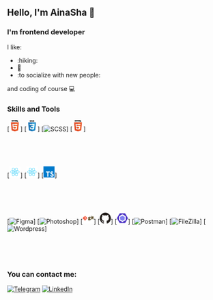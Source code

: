 ## Hello, I'm AinaSha 👋

### I'm frontend developer

I like:
- :hiking:
- :running:
- :to socialize with new people:

and coding of course :computer:

### Skills and Tools

[<img text-align="left" alt="HTML5" width="26px" src="https://raw.githubusercontent.com/github/explore/8…4ef2fca1e82350fe8e3517d3494d/topics/html/html.png" />]
[<img text-align="left" alt="CSS3" width="26px" src="https://raw.githubusercontent.com/github/explore/8…7d4ef2fca1e82350fe8e3517d3494d/topics/css/css.png" />]
[<img text-align="left" alt="SCSS" width="26px" src="https://github.com/topics/sasshttps://github.com/topics/sass" />]
[<img text-align="left" alt="JavaScript" width="26px" src="https://raw.githubusercontent.com/github/explore/8…4ef2fca1e82350fe8e3517d3494d/topics/html/html.png" />]

<br />
<br />
<br />

[<img  alt="React" width="26px" src="	https://raw.githubusercontent.com/github/explore/8…f2fca1e82350fe8e3517d3494d/topics/react/react.png" />]
[<img  alt="Redux" width="26px" src="	https://raw.githubusercontent.com/github/explore/8…f2fca1e82350fe8e3517d3494d/topics/react/react.png" />]
[<img  alt="TypeScript" width="26px" src="https://raw.githubusercontent.com/github/explore/8…50fe8e3517d3494d/topics/typescript/typescript.png" />]

<br />
<br />
<br />

[<img  alt="Figma" width="26px" src="	" />]
[<img  alt="Photoshop" width="26px" src="	" />]
[<img  alt="Git" width="26px" src="https://raw.githubusercontent.com/github/explore/8…7d4ef2fca1e82350fe8e3517d3494d/topics/git/git.png" />]
[<img  alt="GitHub" width="26px" src="https://raw.githubusercontent.com/github/explore/8…2b95574fe4c54617/topics/github-api/github-api.png" />]
[<img  alt="ESLint" width="26px" src="	https://raw.githubusercontent.com/github/explore/8…fca1e82350fe8e3517d3494d/topics/eslint/eslint.png" />]
[<img  alt="Postman" width="26px" src="	" />]
[<img  alt="FileZilla" width="26px" src="https://upload.wikimedia.org/wikipedia/commons/thumb/0/01/FileZilla_logo.svg/1024px-FileZilla_logo.svg.png" />]
[<img  alt="Wordpress" width="26px" src="https://www.linkedin.com/in/ainagul-shabdanova-2016b0225/" />]

<br />
<br />
<br />

### You can contact me: 

[<img  alt="Telegram" width="26px" src="" />][Telegram]
[<img  alt="LinkedIn" width="26px" src="" />][LinkedIn]

[Telegram]: https://t.me/Ainasha10
[LinkedIn]: https://www.linkedin.com/in/ainagul-shabdanova-2016b0225/
